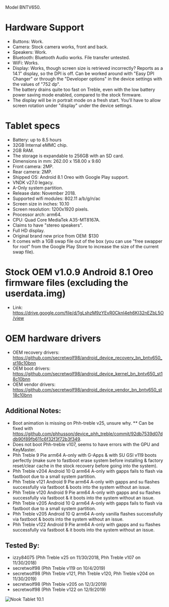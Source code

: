 
Model BNTV650.

# Hardware Support
* Buttons: Work.
* Camera: Stock camera works, front and back.
* Speakers: Work.
* Bluetooth: Bluetooth Audio works. File transfer untested.
* WiFi: Works.
* Display: Works, though screen size is retrieved incorrectly? Reports as a 14.1" display, so the DPI is off. Can be worked around with "Easy DPI Changer" or through the "Developer options" in the device settings with the values of "752 dp".
* The battery drains quite too fast on Treble, even with the low battery power saving mode enabled, compared to the stock firmware.
* The display will be in portrait mode on a fresh start. You'll have to allow screen rotation under "display" under the device settings.

# Tablet specs
* Battery: up to 8.5 hours
* 32GB Internal eMMC chip.
* 2GB RAM.
* The storage is expandable to 256GB with an SD card.
* Dimensions in mm: 262.00 x 158.00 x 9.60
* Front camera: 2MP.
* Rear camera: 2MP.
* Shipped OS: Android 8.1 Oreo with Google Play support.
* VNDK v27.0 legacy.
* A-Only system partition.
* Release date: November 2018.
* Supported wifi modules: 802.11 a/b/g/n/ac
* Screen size in inches: 10.10
* Screen resolution: 1200x1920 pixels.
* Processor arch: arm64.
* CPU: Quad Core MediaTek A35-MT8167A.
* Claims to have "stereo speakers".
* Full HD display.
* Original brand new price from OEM: $130
* It comes with a 1GB swap file out of the box (you can use "free swapper for root" from the Google Play Store to increase the size of the current swap file).

# Stock OEM v1.0.9 Android 8.1 Oreo firmware files (excluding the userdata.img)
* Link: https://drive.google.com/file/d/1gLshzM9zYEvR0Cknl4eh6KI32nEZbL5O/view

# OEM hardware drivers
* OEM recovery drivers: https://github.com/secretwolf98/android_device_recovery_bn_bntv650_st18c10bnn
* OEM boot drivers: https://github.com/secretwolf98/android_device_kernel_bn_bntv650_st18c10bnn
* OEM vendor drivers: https://github.com/secretwolf98/android_device_vendor_bn_bntv650_st18c10bnn

## Additional Notes:
* Boot animation is missing on Phh-treble v25, unsure why.
** Can be fixed with https://github.com/phhusson/device_phh_treble/commit/92db7539d07ddb90f89fb611c6f32f3f72b3f349.
* Does not boot Phh-treble v107, seems to have errors with the GPU and KeyMaster.
* Phh Treble 9 Pie arm64 A-only with G-Apps & with SU GSI v119 boots perfectly (make sure to fastboot erase system before installing & factory reset/clear cache in the stock recovery before going into the system).
* Phh Treble v204 Android 10 Q arm64 A-only with gapps fails to flash via fastboot due to a small system partition.
* Phh Treble v121 Android 9 Pie arm64 A-only with gapps and su flashes successfully via fastboot & boots into the system without an issue.
* Phh Treble v120 Android 9 Pie arm64 A-only with gapps and su flashes successfully via fastboot & it boots into the system without an issue.
* Phh Treble v205 Android 10 Q arm64 A-only with gapps fails to flash via fastboot due to a small system partition.
* Phh Treble v205 Android 10 Q arm64 A-only vanilla flashes successfully via fastboot & boots into the system without an issue.
* Phh Treble v122 Android 9 Pie arm64 A-only with gapps and su flashes successfully via fastboot & it boots into the system without an issue.

## Tested By:
* izzy84075 (Phh Treble v25 on 11/30/2018, Phh Treble v107 on 11/30/2018)
* secretwolf98 (Phh Treble v119 on 10/4/2019)
* secretwolf98 (Phh Treble v121, Phh Treble v120, Phh Treble v204 on 11/30/2019)
* secretwolf98 (Phh Treble v205 on 12/3/2019)
* secretwolf98 (Phh Treble v122 on 12/9/2019)

![Nook Tablet 10.1](https://prodimage.images-bn.com/pimages/9780594827917_p0_v1_s600x595.jpg)